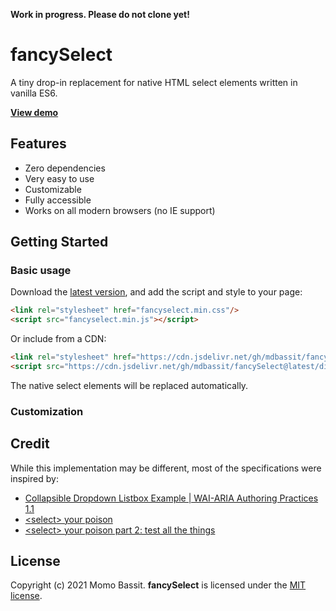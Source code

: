 **Work in progress. Please do not clone yet!**

# fancySelect

A tiny drop-in replacement for native HTML select elements written in vanilla ES6.

[**View demo**](https://mdbassit.github.io/fancySelect/demo.html)

## Features

* Zero dependencies
* Very easy to use
* Customizable
* Fully accessible
* Works on all modern browsers (no IE support)

## Getting Started

### Basic usage

Download the [latest version](https://github.com/mdbassit/fancySelect/releases/latest), and add the script and style to your page:
```html
<link rel="stylesheet" href="fancyselect.min.css"/>
<script src="fancyselect.min.js"></script>
```

Or include from a CDN:
```html
<link rel="stylesheet" href="https://cdn.jsdelivr.net/gh/mdbassit/fancySelect@latest/dist/fancyselect.min.css"/>
<script src="https://cdn.jsdelivr.net/gh/mdbassit/fancySelect@latest/dist/fancyselect.min.js"></script>
```

The native select elements will be replaced automatically.

### Customization



## Credit

While this implementation may be different, most of the specifications were inspired by:

* [Collapsible Dropdown Listbox Example | WAI-ARIA Authoring Practices 1.1](https://www.w3.org/TR/wai-aria-practices-1.1/examples/listbox/listbox-collapsible.html)
* [&lt;select> your poison](https://www.24a11y.com/2019/select-your-poison/)
* [&lt;select> your poison part 2: test all the things](https://www.24a11y.com/2019/select-your-poison-part-2/)

## License

Copyright (c) 2021 Momo Bassit.
**fancySelect** is licensed under the [MIT license](https://github.com/mdbassit/fancySelect/blob/main/LICENSE).
